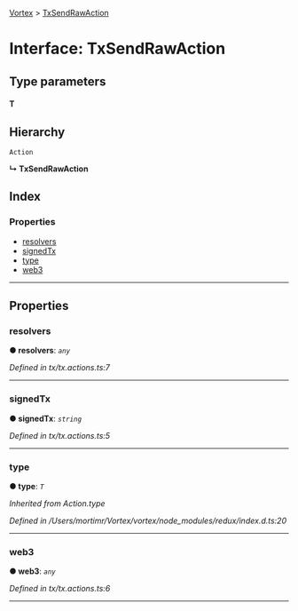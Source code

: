 [Vortex](../README.md) > [TxSendRawAction](../interfaces/txsendrawaction.md)

# Interface: TxSendRawAction

## Type parameters
#### T 
## Hierarchy

 `Action`

**↳ TxSendRawAction**

## Index

### Properties

* [resolvers](txsendrawaction.md#resolvers)
* [signedTx](txsendrawaction.md#signedtx)
* [type](txsendrawaction.md#type)
* [web3](txsendrawaction.md#web3)

---

## Properties

<a id="resolvers"></a>

###  resolvers

**● resolvers**: *`any`*

*Defined in tx/tx.actions.ts:7*

___
<a id="signedtx"></a>

###  signedTx

**● signedTx**: *`string`*

*Defined in tx/tx.actions.ts:5*

___
<a id="type"></a>

###  type

**● type**: *`T`*

*Inherited from Action.type*

*Defined in /Users/mortimr/Vortex/vortex/node_modules/redux/index.d.ts:20*

___
<a id="web3"></a>

###  web3

**● web3**: *`any`*

*Defined in tx/tx.actions.ts:6*

___


